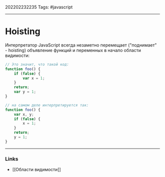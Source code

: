 202202232235
Tags: #javascript 

--- 
# Hoisting
Интерпретатор JavaScript всегда незаметно перемещает ("поднимает" - hoisting) объявление функций и переменных в начало области видимости:

```js
// Это значит, что такой код:
function foo() {
	if (false) {
		var x = 1;
	}
	return;
	var y = 1;
}

// на самом деле интерпретируется так:
function foo() {
	var x, y;
	if (false) {
		x = 1;
	} 
	return;
	y = 1;
}
```

--- 
### Links
- [[Области видимости]]